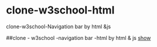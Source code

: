 # clone-w3school-html
clone-w3school-Navigation bar by html &amp;js

##clone - w3school -navigation bar -html by html & js
[show]( https://zhuangxiabin.github.io/clone-w3school-html/)

